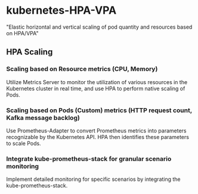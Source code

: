 # kubernetes-HPA-VPA
"Elastic horizontal and vertical scaling of pod quantity and resources based on HPA/VPA"

## HPA Scaling
### Scaling based on Resource metrics (CPU, Memory)
Utilize Metrics Server to monitor the utilization of various resources in the Kubernetes cluster in real time, and use HPA to perform native scaling of Pods.
### Scaling based on Pods (Custom) metrics (HTTP request count, Kafka message backlog)
Use Prometheus-Adapter to convert Prometheus metrics into parameters recognizable by the Kubernetes API. HPA then identifies these parameters to scale Pods.
### Integrate kube-prometheus-stack for granular scenario monitoring
Implement detailed monitoring for specific scenarios by integrating the kube-prometheus-stack.

